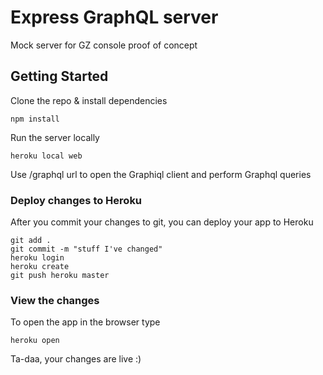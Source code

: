 # Express GraphQL server

Mock server for GZ console proof of concept

## Getting Started

Clone the repo & install dependencies

```
npm install
```

Run the server locally

```
heroku local web
```

Use /graphql url to open the Graphiql client and perform Graphql queries

### Deploy changes to Heroku

After you commit your changes to git, you can deploy your app to Heroku

```
git add .
git commit -m "stuff I've changed"
heroku login
heroku create
git push heroku master
```

### View the changes

To open the app in the browser type

```
heroku open
```

Ta-daa, your changes are live :)